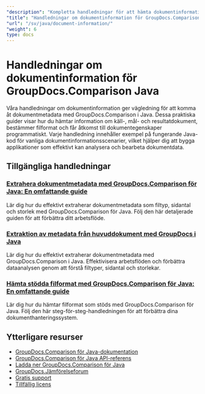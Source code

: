 ```yaml
---
"description": "Kompletta handledningar för att hämta dokumentinformation och format som stöds med GroupDocs.Comparison för Java."
"title": "Handledningar om dokumentinformation för GroupDocs.Comparison Java"
"url": "/sv/java/document-information/"
"weight": 6
type: docs
---
```

# Handledningar om dokumentinformation för GroupDocs.Comparison Java

Våra handledningar om dokumentinformation ger vägledning för att komma åt dokumentmetadata med GroupDocs.Comparison i Java. Dessa praktiska guider visar hur du hämtar information om käll-, mål- och resultatdokument, bestämmer filformat och får åtkomst till dokumentegenskaper programmatiskt. Varje handledning innehåller exempel på fungerande Java-kod för vanliga dokumentinformationsscenarier, vilket hjälper dig att bygga applikationer som effektivt kan analysera och bearbeta dokumentdata.

## Tillgängliga handledningar

### [Extrahera dokumentmetadata med GroupDocs.Comparison för Java: En omfattande guide](./extract-document-info-groupdocs-comparison-java/)
Lär dig hur du effektivt extraherar dokumentmetadata som filtyp, sidantal och storlek med GroupDocs.Comparison för Java. Följ den här detaljerade guiden för att förbättra ditt arbetsflöde.

### [Extraktion av metadata från huvuddokument med GroupDocs i Java](./groupdocs-comparison-java-document-extraction/)
Lär dig hur du effektivt extraherar dokumentmetadata med GroupDocs.Comparison i Java. Effektivisera arbetsflöden och förbättra dataanalysen genom att förstå filtyper, sidantal och storlekar.

### [Hämta stödda filformat med GroupDocs.Comparison för Java: En omfattande guide](./groupdocs-comparison-java-supported-formats/)
Lär dig hur du hämtar filformat som stöds med GroupDocs.Comparison för Java. Följ den här steg-för-steg-handledningen för att förbättra dina dokumenthanteringssystem.

## Ytterligare resurser

- [GroupDocs.Comparison för Java-dokumentation](https://docs.groupdocs.com/comparison/java/)
- [GroupDocs.Comparison för Java API-referens](https://reference.groupdocs.com/comparison/java/)
- [Ladda ner GroupDocs.Comparison för Java](https://releases.groupdocs.com/comparison/java/)
- [GroupDocs.Jämförelseforum](https://forum.groupdocs.com/c/comparison)
- [Gratis support](https://forum.groupdocs.com/)
- [Tillfällig licens](https://purchase.groupdocs.com/temporary-license/)